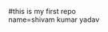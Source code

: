 #this is my first repo <br>
name=shivam kumar yadav


<!---
ShivamKumarYadav404/ShivamKumarYadav404 is a ✨ special ✨ repository because its `README.md` (this file) appears on your GitHub profile.
You can click the Preview link to take a look at your changes.
--->
